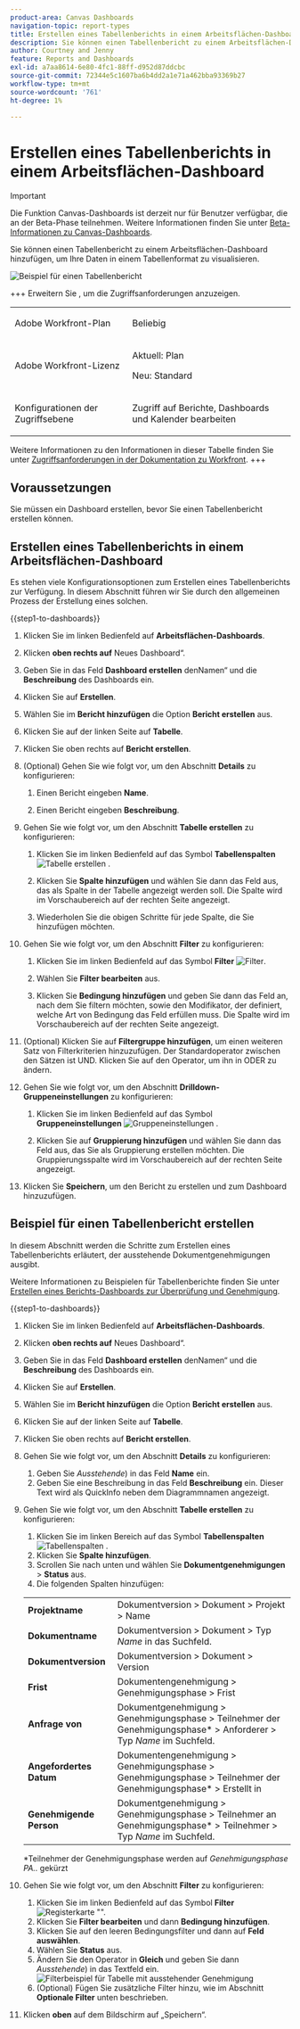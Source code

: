 ```yaml
---
product-area: Canvas Dashboards
navigation-topic: report-types
title: Erstellen eines Tabellenberichts in einem Arbeitsflächen-Dashboard
description: Sie können einen Tabellenbericht zu einem Arbeitsflächen-Dashboard hinzufügen, um Ihre Daten in einem Tabellenformat zu visualisieren.
author: Courtney and Jenny
feature: Reports and Dashboards
exl-id: a7aa8614-6e80-4fc1-88ff-d952d87ddcbc
source-git-commit: 72344e5c1607ba6b4dd2a1e71a462bba93369b27
workflow-type: tm+mt
source-wordcount: '761'
ht-degree: 1%

---
```


# Erstellen eines Tabellenberichts in einem Arbeitsflächen-Dashboard

>[!IMPORTANT]
>
>Die Funktion Canvas-Dashboards ist derzeit nur für Benutzer verfügbar, die an der Beta-Phase teilnehmen. Weitere Informationen finden Sie unter [Beta-Informationen zu Canvas-Dashboards](/help/quicksilver/product-announcements/betas/canvas-dashboards-beta/canvas-dashboards-beta-information.md).

Sie können einen Tabellenbericht zu einem Arbeitsflächen-Dashboard hinzufügen, um Ihre Daten in einem Tabellenformat zu visualisieren.

![Beispiel für einen Tabellenbericht](assets/table-example-main.png)

+++ Erweitern Sie , um die Zugriffsanforderungen anzuzeigen. 

<table style="table-layout:auto"> 
<col> 
</col> 
<col> 
</col> 
<tbody> 
<tr> 
   <td role="rowheader"><p>Adobe Workfront-Plan</p></td> 
   <td> 
<p>Beliebig </p> 
   </td> 
<tr> 
 <tr> 
   <td role="rowheader"><p>Adobe Workfront-Lizenz</p></td> 
   <td> 
<p>Aktuell: Plan </p> 
<p>Neu: Standard</p> 
   </td> 
   </tr> 
  </tr> 
  <tr> 
   <td role="rowheader"><p>Konfigurationen der Zugriffsebene</p></td> 
   <td><p>Zugriff auf Berichte, Dashboards und Kalender bearbeiten</p>
  </td> 
  </tr>  
</tbody> 
</table>

Weitere Informationen zu den Informationen in dieser Tabelle finden Sie unter [Zugriffsanforderungen in der Dokumentation zu Workfront](/help/quicksilver/administration-and-setup/add-users/access-levels-and-object-permissions/access-level-requirements-in-documentation.md).
+++

## Voraussetzungen

Sie müssen ein Dashboard erstellen, bevor Sie einen Tabellenbericht erstellen können.

## Erstellen eines Tabellenberichts in einem Arbeitsflächen-Dashboard

Es stehen viele Konfigurationsoptionen zum Erstellen eines Tabellenberichts zur Verfügung. In diesem Abschnitt führen wir Sie durch den allgemeinen Prozess der Erstellung eines solchen.

{{step1-to-dashboards}}

1. Klicken Sie im linken Bedienfeld auf **Arbeitsflächen-Dashboards**.

1. Klicken **oben rechts auf** Neues Dashboard“.

1. Geben Sie in das Feld **Dashboard erstellen** den **&#x200B;**&#x200B;Namen“ und die **Beschreibung** des Dashboards ein.

1. Klicken Sie auf **Erstellen**.

1. Wählen Sie im **Bericht hinzufügen** die Option **Bericht erstellen** aus.

1. Klicken Sie auf der linken Seite auf **Tabelle**.

1. Klicken Sie oben rechts auf **Bericht erstellen**.

1. (Optional) Gehen Sie wie folgt vor, um den Abschnitt **Details** zu konfigurieren:

   1. Einen Bericht eingeben **Name**.

   1. Einen Bericht eingeben **Beschreibung**.

1. Gehen Sie wie folgt vor, um den Abschnitt **Tabelle erstellen** zu konfigurieren:

   1. Klicken Sie im linken Bedienfeld auf das Symbol **Tabellenspalten** ![Tabelle erstellen](assets/drilldown-column.png) .

   1. Klicken Sie **Spalte hinzufügen** und wählen Sie dann das Feld aus, das als Spalte in der Tabelle angezeigt werden soll. Die Spalte wird im Vorschaubereich auf der rechten Seite angezeigt.

   1. Wiederholen Sie die obigen Schritte für jede Spalte, die Sie hinzufügen möchten.

1. Gehen Sie wie folgt vor, um den Abschnitt **Filter** zu konfigurieren:

   1. Klicken Sie im linken Bedienfeld auf das Symbol **Filter** ![Filter](assets/filter-icon.png).

   1. Wählen Sie **Filter bearbeiten** aus.

   1. Klicken Sie **Bedingung hinzufügen** und geben Sie dann das Feld an, nach dem Sie filtern möchten, sowie den Modifikator, der definiert, welche Art von Bedingung das Feld erfüllen muss. Die Spalte wird im Vorschaubereich auf der rechten Seite angezeigt.

1. (Optional) Klicken Sie auf **Filtergruppe hinzufügen**, um einen weiteren Satz von Filterkriterien hinzuzufügen. Der Standardoperator zwischen den Sätzen ist UND. Klicken Sie auf den Operator, um ihn in ODER zu ändern.

1. Gehen Sie wie folgt vor, um den Abschnitt **Drilldown-Gruppeneinstellungen** zu konfigurieren:

   1. Klicken Sie im linken Bedienfeld auf das Symbol **Gruppeneinstellungen** ![Gruppeneinstellungen](assets/drilldown-group-icon.png) .

   1. Klicken Sie auf **Gruppierung hinzufügen** und wählen Sie dann das Feld aus, das Sie als Gruppierung erstellen möchten. Die Gruppierungsspalte wird im Vorschaubereich auf der rechten Seite angezeigt.

1. Klicken Sie **Speichern**, um den Bericht zu erstellen und zum Dashboard hinzuzufügen.

## Beispiel für einen Tabellenbericht erstellen

In diesem Abschnitt werden die Schritte zum Erstellen eines Tabellenberichts erläutert, der ausstehende Dokumentgenehmigungen ausgibt.

Weitere Informationen zu Beispielen für Tabellenberichte finden Sie unter [Erstellen eines Berichts-Dashboards zur Überprüfung und Genehmigung](/help/quicksilver/review-and-approve-work/document-reviews-and-approvals/create-review-and-approval-dashboard.md).

{{step1-to-dashboards}}

1. Klicken Sie im linken Bedienfeld auf **Arbeitsflächen-Dashboards**.

1. Klicken **oben rechts auf** Neues Dashboard“.

1. Geben Sie in das Feld **Dashboard erstellen** den **&#x200B;**&#x200B;Namen“ und die **Beschreibung** des Dashboards ein.

1. Klicken Sie auf **Erstellen**.

1. Wählen Sie im **Bericht hinzufügen** die Option **Bericht erstellen** aus.

1. Klicken Sie auf der linken Seite auf **Tabelle**.

1. Klicken Sie oben rechts auf **Bericht erstellen**.

1. Gehen Sie wie folgt vor, um den Abschnitt **Details** zu konfigurieren:

   1. Geben Sie _Ausstehende_) in das Feld **Name** ein.
   1. Geben Sie eine Beschreibung in das Feld **Beschreibung** ein. Dieser Text wird als QuickInfo neben dem Diagrammnamen angezeigt.

1. Gehen Sie wie folgt vor, um den Abschnitt **Tabelle erstellen** zu konfigurieren:

   1. Klicken Sie im linken Bereich auf das Symbol **Tabellenspalten** ![Tabellenspalten](assets/drilldown-column.png) .
   1. Klicken Sie **Spalte hinzufügen**.
   1. Scrollen Sie nach unten und wählen Sie **Dokumentgenehmigungen** > **Status** aus.
   1. Die folgenden Spalten hinzufügen:

   <table>
    <tr>
    <td><strong>Projektname</strong></td>
    <td>Dokumentversion &gt; Dokument &gt; Projekt &gt; Name</td>
    </tr>
    <tr>
    <td><strong>Dokumentname</strong></td>
    <td>Dokumentversion &gt; Dokument &gt; Typ <em>Name</em> in das Suchfeld.</td>
    </tr>
    <tr>
    <td><strong>Dokumentversion</strong></td>
    <td>Dokumentversion &gt; Dokument &gt; Version</td>
    </tr>
    <tr>
    <td><strong>Frist</strong></td>
    <td>Dokumentengenehmigung &gt; Genehmigungsphase &gt; Frist</td>
    </tr>
    <tr>
    <td><strong>Anfrage von</strong></td>
    <td>Dokumentgenehmigung &gt; Genehmigungsphase &gt; Teilnehmer der Genehmigungsphase* &gt; Anforderer &gt; Typ <em>Name</em> im Suchfeld.</td>
    </tr>
    <tr>
    <td><strong>Angefordertes Datum</strong></td>
    <td>Dokumentengenehmigung &gt; Genehmigungsphase &gt; Genehmigungsphase &gt; Teilnehmer der Genehmigungsphase* &gt; Erstellt in</td>
    </tr>
    <tr>
    <td><strong>Genehmigende Person</strong></td>
    <td>Dokumentgenehmigung &gt; Genehmigungsphase &gt; Teilnehmer an Genehmigungsphase* &gt; Teilnehmer &gt; Typ <em>Name</em> im Suchfeld.</td>
    </tr>
    </table>


   *Teilnehmer der Genehmigungsphase werden auf _Genehmigungsphase PA.._ gekürzt


1. Gehen Sie wie folgt vor, um den Abschnitt **Filter** zu konfigurieren:
   1. Klicken Sie im linken Bedienfeld auf das Symbol **Filter** ![Registerkarte &quot;](assets/filter-tab.png)&quot;.
   1. Klicken Sie **Filter bearbeiten** und dann **Bedingung hinzufügen**.
   1. Klicken Sie auf den leeren Bedingungsfilter und dann auf **Feld auswählen**.
   1. Wählen Sie **Status** aus.
   1. Ändern Sie den Operator in **Gleich** und geben Sie dann _Ausstehende_) in das Textfeld ein.
      ![Filterbeispiel für Tabelle mit ausstehender Genehmigung](assets/pending-approval-table-filter.png)
   1. (Optional) Fügen Sie zusätzliche Filter hinzu, wie im Abschnitt **Optionale Filter** unten beschrieben.
1. Klicken **oben** auf dem Bildschirm auf „Speichern“.
